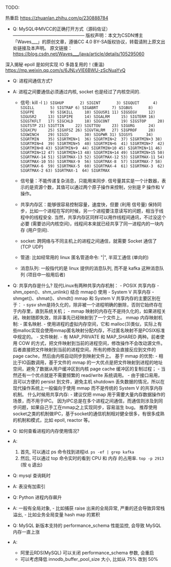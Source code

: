 

TODO:

热重启
https://zhuanlan.zhihu.com/p/230888784

- Q: MySQL中MVCC的正确打开方式（源码佐证）
————————————————
版权声明：本文为CSDN博主「Waves___」的原创文章，遵循CC 4.0 BY-SA版权协议，转载请附上原文出处链接及本声明。
原文链接：https://blog.csdn.net/Waves___/java/article/details/105295060
  
深入揭秘 epoll 是如何实现 IO 多路复用的！(重温)
https://mp.weixin.qq.com/s/6JNLyVlE6BWU-zScNuaYvQ


- Q: 进程间通信方式?
- A: 进程之间要通信必须通过内核, socket 也是经过了内核空间的.
    - 信号:  kill -l
            ```
             1) SIGHUP       2) SIGINT       3) SIGQUIT      4) SIGILL       5) SIGTRAP
             6) SIGABRT      7) SIGBUS       8) SIGFPE       9) SIGKILL     10) SIGUSR1
            11) SIGSEGV     12) SIGUSR2     13) SIGPIPE     14) SIGALRM     15) SIGTERM
            16) SIGSTKFLT   17) SIGCHLD     18) SIGCONT     19) SIGSTOP     20) SIGTSTP
            21) SIGTTIN     22) SIGTTOU     23) SIGURG      24) SIGXCPU     25) SIGXFSZ
            26) SIGVTALRM   27) SIGPROF     28) SIGWINCH    29) SIGIO       30) SIGPWR
            31) SIGSYS      34) SIGRTMIN    35) SIGRTMIN+1  36) SIGRTMIN+2  37) SIGRTMIN+3
            38) SIGRTMIN+4  39) SIGRTMIN+5  40) SIGRTMIN+6  41) SIGRTMIN+7  42) SIGRTMIN+8
            43) SIGRTMIN+9  44) SIGRTMIN+10 45) SIGRTMIN+11 46) SIGRTMIN+12 47) SIGRTMIN+13
            48) SIGRTMIN+14 49) SIGRTMIN+15 50) SIGRTMAX-14 51) SIGRTMAX-13 52) SIGRTMAX-12
            53) SIGRTMAX-11 54) SIGRTMAX-10 55) SIGRTMAX-9  56) SIGRTMAX-8  57) SIGRTMAX-7
            58) SIGRTMAX-6  59) SIGRTMAX-5  60) SIGRTMAX-4  61) SIGRTMAX-3  62) SIGRTMAX-2
            63) SIGRTMAX-1  64) SIGRTMAX
            ```
      
    - 信号量：不能传递复杂消息，只能用来同步. 
            信号量其实是一个计数器，表示的是资源个数，其值可以通过两个原子操作来控制，分别是 P 操作和 V 操作。
    
    - 共享内存区：能够很容易控制容量，速度快，但要 (利用 信号量) 保持同步，比如一个进程在写的时候，另一个进程要注意读写的问题，相当于线程中的线程安全.
                当然，共享内存区同样可以用作线程间通讯，不过没这个必要 (需要访问内核空间)，线程间本来就已经共享了同一进程内的一块内存 (用户空间).
    
    - socket: 跨网络与不同主机上的进程之间通信，就需要 Socket 通信了 (TCP UDP)
      
    - 管道: 比如经常用的 linux 匿名管道命令: "|", 半双工通信 (单向的) 
      
    - 消息队列: 一般指代的是 linux 提供的消息队列, 而不是 kafka 这种消息队列 (项目中一般用后者)


- Q: 共享内存是什么?
    现代Linux有两种共享内存机制：
        - POSIX 共享内存
           - shm_open()、shm_unlink() 结合 mmap() 使用
        - System V 共享内存
           - shmget()、shmat()、shmdt()
    mmap 和 System V 共享内存的主要区别在于：
         - sysv shm是持久化的，除非被一个进程明确的删除，否则它始终存在于内存里，直到系统关机； 
         - mmap 映射的内存在不是持久化的，如果进程关闭，映射随即失效，除非事先已经映射到了一个文件上。
    mmap 内存映射机制:
         - 匿名映射. 
             - 使用进程的虚拟内存空间，它和 malloc(3)类似，实际上有些malloc实现会使用mmap匿名映射分配内存，不过匿名映射不是POSIX标准中规定的。
         - 文件映射.
             - 有 MAP_PRIVATE 和 MAP_SHARED 两种。前者使用 COW 的方式，把文件映射到当前的进程空间，修改操作不会改动源文件。后者直接把文件映射到当前的进程空间，所有的修改会直接反应到文件的page cache，然后由内核自动同步到映射文件上。
    基于 mmap 的优势: 
         - 相比于IO函数调用，基于文件的 mmap 的一大优点是把文件映射到进程的地址空间，避免了数据从用户缓冲区到内核 page cache 缓冲区的复制过程；
         - 当然还有一个优点就是不需要频繁的 read/write 系统调用。
         - 由于接口易用，且可以方便的 persist 到文件，避免主机 shutdown 丢失数据的情况，所以在现代操作系统上一般偏向于使用 mmap 而不是传统的 System V 的共享内存机制。
    什么时候用共享内存:
         - 建议仅把 mmap 用于需要大量内存数据操作的场景，而不用于IPC。
           因为IPC总是在多个进程之间通信，而通信则涉及到同步问题，如果自己手工在mmap之上实现同步，容易滋生 bug。
           推荐使用socket之类的机制做IPC，基于socket的通信机制相对健全很多，有很多成熟的机制和模式，比如 epoll, reactor 等。  



- Q: 如何查看进程的内存使用情况?
- A:
    1. 首先, 可以通过 ps 命令找到进程id. `ps -ef | grep kafka`
    2. 然后, 可以通过 top 命令实时的看到 CPU 和 内存 的占用率. `top -p 2913` (按 q 退出)

- Q: mysql 查询耗时
- A: 表没有加索引

- Q: Python 进程内存飙升
- A: 一般有全局对象, 
      - 比如捕获 raise 出来的全局异常, 严重的还会导致异常栈溢出, 
      - 比如业务全局变量 hash map 的累积

- Q: MySQL 新版本支持的 performance_schema 性能监控, 会导致 MySQL 内存一直上涨
- A: 
    - 阿里云RDS(MySQL) 可以关闭 performance_schema 参数, 会重启
    - 可以考虑降低 innodb_buffer_pool_size 大小, 比如从 75% 改到 50%





